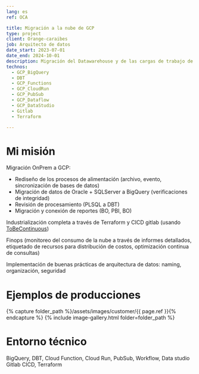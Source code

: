 ```yaml
---
lang: es
ref: OCA

title: Migración a la nube de GCP
type: project
client: Orange-caraibes
job: Arquitecto de datos
date_start: 2023-07-01
date_end: 2024-10-01
description: Migración del Datawarehouse y de las cargas de trabajo de análisis a GCP
technos:
  - GCP_BigQuery
  - DBT
  - GCP_Functions
  - GCP_CloudRun
  - GCP_PubSub
  - GCP_Dataflow
  - GCP_DataStudio
  - Gitlab
  - Terraform

---
```

# Mi misión

Migración OnPrem a GCP: 
- Rediseño de los procesos de alimentación (archivo, evento, sincronización de bases de datos)
- Migración de datos de Oracle + SQLServer a BigQuery (verificaciones de integridad)
- Revisión de procesamiento (PLSQL a DBT)
- Migración y conexión de reportes (BO, PBI, BO)

Industrialización completa a través de Terraform y CICD gitlab (usando [ToBeContinuous](https://to-be-continuous.gitlab.io/doc/intro/))

Finops (monitoreo del consumo de la nube a través de informes detallados, etiquetado de recursos para distribución de costos, optimización continua de consultas)

Implementación de buenas prácticas de arquitectura de datos: naming, organización, seguridad

# Ejemplos de producciones
{% capture folder_path %}/assets/images/customer/{{ page.ref }}{% endcapture %}
{% include image-gallery.html folder=folder_path %}

# Entorno técnico
BigQuery, DBT, Cloud Function, Cloud Run, PubSub, Workflow, Data studio
Gitlab CICD, Terraform